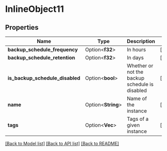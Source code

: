 # InlineObject11

## Properties

Name | Type | Description | Notes
------------ | ------------- | ------------- | -------------
**backup_schedule_frequency** | Option<**f32**> | In hours | [optional]
**backup_schedule_retention** | Option<**f32**> | In days | [optional]
**is_backup_schedule_disabled** | Option<**bool**> | Whether or not the backup schedule is disabled | [optional]
**name** | Option<**String**> | Name of the instance | [optional]
**tags** | Option<**Vec<String>**> | Tags of a given instance | [optional]

[[Back to Model list]](../README.md#documentation-for-models) [[Back to API list]](../README.md#documentation-for-api-endpoints) [[Back to README]](../README.md)


